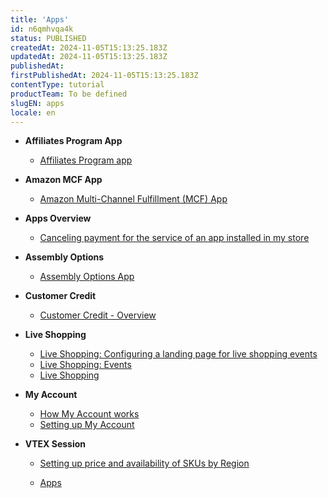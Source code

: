 ```yaml
---
title: 'Apps'
id: n6qmhvqa4k
status: PUBLISHED
createdAt: 2024-11-05T15:13:25.183Z
updatedAt: 2024-11-05T15:13:25.183Z
publishedAt: 
firstPublishedAt: 2024-11-05T15:13:25.183Z
contentType: tutorial
productTeam: To be defined
slugEN: apps
locale: en
---
```


- **Affiliates Program App**

  - [Affiliates Program app](en/docs/tutorial/affiliates-program-app)


- **Amazon MCF App**

  - [Amazon Multi-Channel Fulfillment (MCF) App](en/docs/tutorial/amazon-multi-channel-fulfillment-mcf-app)


- **Apps Overview**

  - [Canceling payment for the service of an app installed in my store](en/docs/tutorial/canceling-payment-for-the-service-of-an-app-installed-in-my-store)


- **Assembly Options**

  - [Assembly Options App](en/docs/tutorial/assembly-options-app)


- **Customer Credit**

  - [Customer Credit - Overview](en/docs/tutorial/customer-credit-overview)


- **Live Shopping**

  - [Live Shopping: Configuring a landing page for live shopping events](en/docs/tutorial/live-shopping-configuring-a-landing-page-for-live-shopping-events)
  - [Live Shopping: Events](en/docs/tutorial/live-shopping-events)
  - [Live Shopping](en/docs/tutorial/live-shopping)


- **My Account**

  - [How My Account works](en/docs/tutorial/how-my-account-works)
  - [Setting up My Account](en/docs/tutorial/setting-up-my-account)


- **VTEX Session**

  - [ Setting up price and availability of SKUs by Region](en/docs/tutorial/setting-up-price-and-availability-of-skus-by-region)


  - [Apps](en/docs/tutorial/index-en-tutorial-apps)

